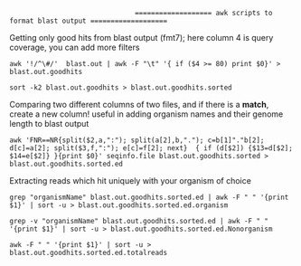                                    
                                   =================== awk scripts to format blast output ===================

Getting only good hits from blast output (fmt7); here column 4 is query coverage, you can add more filters

```
awk '!/^\#/'  blast.out | awk -F "\t" '{ if ($4 >= 80) print $0}' > blast.out.goodhits
```

```
sort -k2 blast.out.goodhits > blast.out.goodhits.sorted
```

Comparing two different columns of two files, and if there is a **match**, create a new column!
useful in adding organism names and their genome length to blast output 

```
awk 'FNR==NR{split($2,a,":"); split(a[2],b,"."); c=b[1]"."b[2]; d[c]=a[2]; split($3,f,":"); e[c]=f[2]; next}  { if (d[$2]) {$13=d[$2]; $14=e[$2]} }{print $0}' seqinfo.file blast.out.goodhits.sorted > blast.out.goodhits.sorted.ed
```


Extracting reads which hit uniquely with your organism of choice

```
grep "organismName" blast.out.goodhits.sorted.ed | awk -F " " '{print $1}' | sort -u > blast.out.goodhits.sorted.ed.organism
```

```
grep -v "organismName" blast.out.goodhits.sorted.ed | awk -F " " '{print $1}' | sort -u > blast.out.goodhits.sorted.ed.Nonorganism
```

```
awk -F " " '{print $1}' | sort -u > blast.out.goodhits.sorted.ed.totalreads
```

